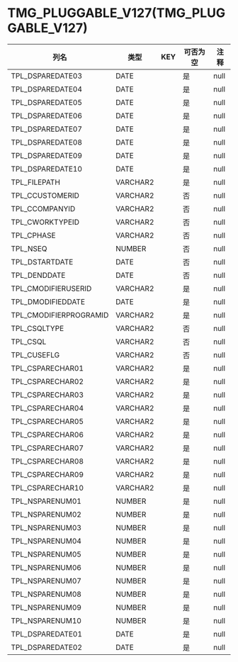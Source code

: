 # TMG_PLUGGABLE_V127(TMG_PLUGGABLE_V127)
| 列名   | 类型   | KEY  | 可否为空 | 注释   |
| ---- | ---- | ---- | ---- | ---- |
|TPL_DSPAREDATE03|DATE||是|null|
|TPL_DSPAREDATE04|DATE||是|null|
|TPL_DSPAREDATE05|DATE||是|null|
|TPL_DSPAREDATE06|DATE||是|null|
|TPL_DSPAREDATE07|DATE||是|null|
|TPL_DSPAREDATE08|DATE||是|null|
|TPL_DSPAREDATE09|DATE||是|null|
|TPL_DSPAREDATE10|DATE||是|null|
|TPL_FILEPATH|VARCHAR2||是|null|
|TPL_CCUSTOMERID|VARCHAR2||否|null|
|TPL_CCOMPANYID|VARCHAR2||否|null|
|TPL_CWORKTYPEID|VARCHAR2||否|null|
|TPL_CPHASE|VARCHAR2||否|null|
|TPL_NSEQ|NUMBER||否|null|
|TPL_DSTARTDATE|DATE||否|null|
|TPL_DENDDATE|DATE||否|null|
|TPL_CMODIFIERUSERID|VARCHAR2||是|null|
|TPL_DMODIFIEDDATE|DATE||是|null|
|TPL_CMODIFIERPROGRAMID|VARCHAR2||是|null|
|TPL_CSQLTYPE|VARCHAR2||否|null|
|TPL_CSQL|VARCHAR2||否|null|
|TPL_CUSEFLG|VARCHAR2||否|null|
|TPL_CSPARECHAR01|VARCHAR2||是|null|
|TPL_CSPARECHAR02|VARCHAR2||是|null|
|TPL_CSPARECHAR03|VARCHAR2||是|null|
|TPL_CSPARECHAR04|VARCHAR2||是|null|
|TPL_CSPARECHAR05|VARCHAR2||是|null|
|TPL_CSPARECHAR06|VARCHAR2||是|null|
|TPL_CSPARECHAR07|VARCHAR2||是|null|
|TPL_CSPARECHAR08|VARCHAR2||是|null|
|TPL_CSPARECHAR09|VARCHAR2||是|null|
|TPL_CSPARECHAR10|VARCHAR2||是|null|
|TPL_NSPARENUM01|NUMBER||是|null|
|TPL_NSPARENUM02|NUMBER||是|null|
|TPL_NSPARENUM03|NUMBER||是|null|
|TPL_NSPARENUM04|NUMBER||是|null|
|TPL_NSPARENUM05|NUMBER||是|null|
|TPL_NSPARENUM06|NUMBER||是|null|
|TPL_NSPARENUM07|NUMBER||是|null|
|TPL_NSPARENUM08|NUMBER||是|null|
|TPL_NSPARENUM09|NUMBER||是|null|
|TPL_NSPARENUM10|NUMBER||是|null|
|TPL_DSPAREDATE01|DATE||是|null|
|TPL_DSPAREDATE02|DATE||是|null|

